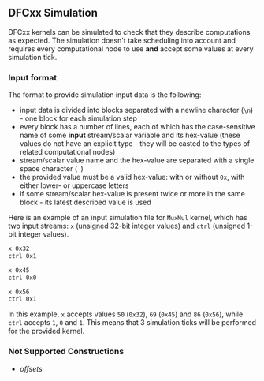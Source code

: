 ## DFCxx Simulation

DFCxx kernels can be simulated to check that they describe computations as expected. The simulation doesn't take scheduling into account and requires every computational node to use **and** accept some values at every simulation tick.

### Input format

The format to provide simulation input data is the following:

* input data is divided into blocks separated with a newline character (`\n`) - one block for each simulation step
* every block has a number of lines, each of which has the case-sensitive name of some **input** stream/scalar variable and its hex-value (these values do not have an explicit type - they will be casted to the types of related computational nodes)
* stream/scalar value name and the hex-value are separated with a single space character (` `)
* the provided value must be a valid hex-value: with or without `0x`, with either lower- or uppercase letters
* if some stream/scalar hex-value is present twice or more in the same block - its latest described value is used

Here is an example of an input simulation file for `MuxMul` kernel, which has two input streams: `x` (unsigned 32-bit integer values) and `ctrl` (unsigned 1-bit integer values).

```txt
x 0x32
ctrl 0x1

x 0x45
ctrl 0x0

x 0x56
ctrl 0x1
```

In this example, `x` accepts values `50` (`0x32`), `69` (`0x45`) and `86` (`0x56`), while `ctrl` accepts `1`, `0` and `1`. This means that 3 simulation ticks will be performed for the provided kernel.

### Not Supported Constructions

* *offsets*
